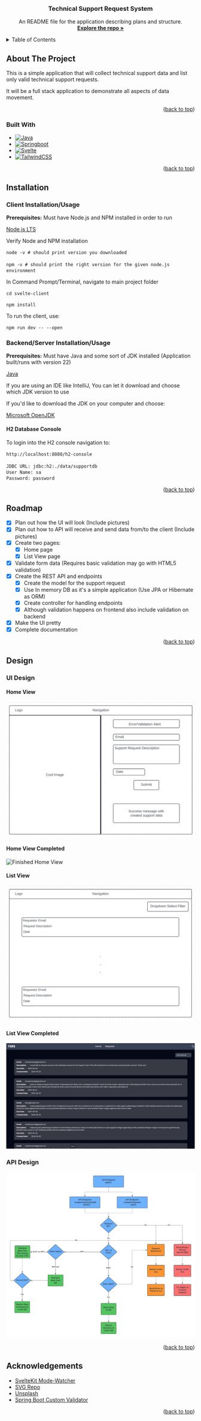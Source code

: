 <a name="readme-top"></a>

<br />
<div align="center">
  <a href="https://github.com/trasik/tsrs">
  </a>

  <h3 align="center">Technical Support Request System</h3>

  <p align="center">
    An README file for the application describing plans and structure.
    <br />
    <a href="https://github.com/trasik/tsrs"><strong>Explore the repo »</strong></a>
    <br />
  </p>
</div>

<!-- TABLE OF CONTENTS -->

<details>
  <summary>Table of Contents</summary>
  <ol>
    <li>
      <a href="#about-the-project">About The Project</a>
      <ul>
        <li><a href="#built-with">Built With</a></li>
      </ul>
    </li>
    <li><a href="#installation">Installation</a></li>
    <li><a href="#roadmap">Roadmap</a></li>
    <li><a href="#design">Design</a></li>
    <li><a href="#acknowledgements">Acknowledgements</a></li>
  </ol>
</details>

<!-- ABOUT THE PROJECT -->

## About The Project

This is a simple application that will collect technical support data and list only valid technical support requests.

It will be a full stack application to demonstrate all aspects of data movement.

<p align="right">(<a href="#readme-top">back to top</a>)</p>

### Built With

- [![Java][Java]][Java-url]
- [![Springboot][Springboot]][Springboot-url]
- [![Svelte][Svelte]][Svelte-url]
- [![TailwindCSS][TailwindCSS]][TailwindCSS-url]

<p align="right">(<a href="#readme-top">back to top</a>)</p>

## Installation

### Client Installation/Usage

<p><strong>Prerequisites:</strong> Must have Node.js and NPM installed in order to run</p>

<a href="https://nodejs.org/en/download/prebuilt-installer">Node.js LTS</a>

<p>Verify Node and NPM installation</p>

```
node -v # should print version you downloaded

npm -v # should print the right version for the given node.js environment
```

In Command Prompt/Terminal, navigate to main project folder

```
cd svelte-client
```

```
npm install
```

To run the client, use:

```
npm run dev -- --open
```

### Backend/Server Installation/Usage

<p><strong>Prerequisites:</strong> Must have Java and some sort of JDK installed (Application built/runs with version 22)</p>

<a href="https://www.java.com/en/download/">Java</a>
<br />

If you are using an IDE like IntelliJ, You can let it download and choose which JDK version to use

If you'd like to download the JDK on your computer and choose:

<a href="https://learn.microsoft.com/en-us/java/openjdk/download">Microsoft OpenJDK</a>

#### H2 Database Console

To login into the H2 console navigation to:

```
http://localhost:8080/h2-console

JDBC URL: jdbc:h2:./data/supportdb
User Name: sa
Password: password
```

<p align="right">(<a href="#readme-top">back to top</a>)</p>

## Roadmap

- [x] Plan out how the UI will look (Include pictures)
- [x] Plan out how to API will receive and send data from/to the client (Include pictures)
- [x] Create two pages:
  - [x] Home page
  - [x] List View page
- [x] Validate form data (Requires basic validation may go with HTML5 validation)
- [x] Create the REST API and endpoints
  - [x] Create the model for the support request
  - [x] Use In memory DB as it's a simple application (Use JPA or Hibernate as ORM)
  - [x] Create controller for handling endpoints
  - [x] Although validation happens on frontend also include validation on backend
- [x] Make the UI pretty
- [x] Complete documentation

<p align="right">(<a href="#readme-top">back to top</a>)</p>

## Design

### UI Design

#### Home View

<img src="./images/HomeView.png" alt="Home View"/>

#### Home View Completed

<img src="./images/FinishedHomeView.png" alt="Finished Home View"/>

#### List View

<img src="./images/RequestListView.png" alt="Request List View" />

#### List View Completed

<img src="./images/FinishedRequestListView.png" alt="Finished Request List View" />

### API Design

<img src="./images/APIDesign.png" alt="API Design" />

<p align="right">(<a href="#readme-top">back to top</a>)</p>

## Acknowledgements

- <a href="https://github.com/svecosystem/mode-watcher">SvelteKit Mode-Watcher</a>
- <a href="https://www.svgrepo.com/">SVG Repo</a>
- <a href="https://unsplash.com/">Unsplash</a>
- <a href="https://www.baeldung.com/spring-mvc-custom-validator">Spring Boot Custom Validator</a>

<p align="right">(<a href="#readme-top">back to top</a>)</p>

[Java]: https://img.shields.io/badge/Java-ED8B00?style=for-the-badge&logo=openjdk&logoColor=white
[Java-url]: https://www.java.com/en/
[Springboot]: https://img.shields.io/badge/SpringBoot-6DB33F?style=flat-square&logo=Spring&logoColor=white
[Springboot-url]: https://spring.io/projects/spring-boot
[Svelte]: https://img.shields.io/static/v1?logo=svelte&label=&message=svelte&&color=white&style=for-the-badge
[Svelte-url]: https://svelte.dev/
[TailwindCSS]: https://img.shields.io/badge/Tailwind_CSS-38B2AC?logo=tailwind-css&logoColor=white
[TailwindCSS-url]: https://tailwindcss.com/
